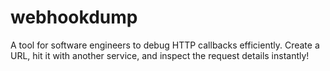 # webhookdump
A tool for software engineers to debug HTTP callbacks efficiently. Create a URL, hit it with another service, and inspect the request details instantly!
